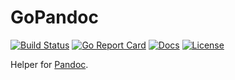 # GoPandoc

[![Build Status][build-status-svg]][build-status-url]
[![Go Report Card][goreport-svg]][goreport-url]
[![Docs][docs-godoc-svg]][docs-godoc-url]
[![License][license-svg]][license-url]

Helper for [Pandoc](https://pandoc.org/).

 [used-by-svg]: https://sourcegraph.com/github.com/grokify/gopandoc/-/badge.svg
 [used-by-url]: https://sourcegraph.com/github.com/grokify/gopandoc?badge
 [build-status-svg]: https://github.com/grokify/gopandoc/workflows/test/badge.svg
 [build-status-url]: https://github.com/grokify/gopandoc/actions
 [goreport-svg]: https://goreportcard.com/badge/github.com/grokify/gopandoc
 [goreport-url]: https://goreportcard.com/report/github.com/grokify/gopandoc
 [codeclimate-status-svg]: https://codeclimate.com/github/grokify/gopandoc/badges/gpa.svg
 [codeclimate-status-url]: https://codeclimate.com/github/grokify/gopandoc
 [docs-godoc-svg]: https://pkg.go.dev/badge/github.com/grokify/gopandoc
 [docs-godoc-url]: https://pkg.go.dev/github.com/grokify/gopandoc
 [license-svg]: https://img.shields.io/badge/license-MIT-gopandoc.svg
 [license-url]: https://github.com/grokify/gopandoc/blob/master/LICENSE
